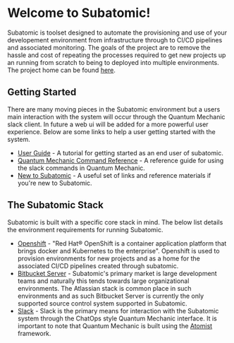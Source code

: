 # Welcome to Subatomic!

Subatomic is toolset designed to automate the provisioning and use of your developement environment from infrastructure through to CI/CD pipelines and associated monitoring. The goals of the project are to remove the hassle and cost of repeating the processes required to get new projects up an running from scratch to being to deployed into multiple environments. The project home can be found [here](https://github.com/absa-subatomic).

## Getting Started
There are many moving pieces in the Subatomic environment but a users main interaction with the system will occur through the Quantum Mechanic slack client. In future a web ui will be added for a more powerful user experience. Below are some links to help a user getting started with the system.

* [User Guide](user-guide/user-guide-index.md) - A tutorial for getting started as an end user of subatomic.
* [Quantum Mechanic Command Reference](quantum-mechanic-command-reference-index.md) - A reference guide for using the slack commands in Quantum Mechanic.
* [New to Subatomic](new-to-subatomic.md) - A useful set of links and
reference materials if you're new to Subatomic.

## The Subatomic Stack
Subatomic is built with a specific core stack in mind. The below list details the environment requirements for running Subatomic.

* [Openshift](https://www.openshift.com/) - "Red Hat® OpenShift is a container application platform that brings docker and Kubernetes to the enterprise". Openshift is used to provision environments for new projects and as a home for the associated CI/CD pipelines created through subatomic.
* [Bitbucket Server](https://www.atlassian.com/software/bitbucket/server) - Subatomic's primary market is large development teams and naturally this tends towards large organizational environments. The Atlassian stack is common place in such environments and as such Bitbucket Server is currently the only supported source control system supported in Subatomic.
* [Slack](https://slack.com/) - Slack is the primary means for interaction with the Subatomic system through the ChatOps style Quantum Mechanic interface. It is important to note that Quantum Mechanic is built using the [Atomist](https://atomist.com/) framework.
